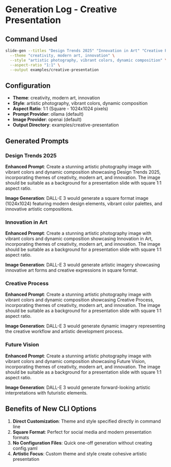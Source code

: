 # Generation Log - Creative Presentation

## Command Used
```bash
slide-gen --titles "Design Trends 2025" "Innovation in Art" "Creative Process" "Future Vision" \
  --theme "creativity, modern art, innovation" \
  --style "artistic photography, vibrant colors, dynamic composition" \
  --aspect-ratio "1:1" \
  --output examples/creative-presentation
```

## Configuration
- **Theme**: creativity, modern art, innovation
- **Style**: artistic photography, vibrant colors, dynamic composition
- **Aspect Ratio**: 1:1 (Square - 1024x1024 pixels)
- **Prompt Provider**: ollama (default)
- **Image Provider**: openai (default)
- **Output Directory**: examples/creative-presentation

## Generated Prompts

### Design Trends 2025
**Enhanced Prompt**: Create a stunning artistic photography image with vibrant colors and dynamic composition showcasing Design Trends 2025, incorporating themes of creativity, modern art, and innovation. The image should be suitable as a background for a presentation slide with square 1:1 aspect ratio.

**Image Generation**: DALL-E 3 would generate a square format image (1024x1024) featuring modern design elements, vibrant color palettes, and innovative artistic compositions.

### Innovation in Art
**Enhanced Prompt**: Create a stunning artistic photography image with vibrant colors and dynamic composition showcasing Innovation in Art, incorporating themes of creativity, modern art, and innovation. The image should be suitable as a background for a presentation slide with square 1:1 aspect ratio.

**Image Generation**: DALL-E 3 would generate artistic imagery showcasing innovative art forms and creative expressions in square format.

### Creative Process
**Enhanced Prompt**: Create a stunning artistic photography image with vibrant colors and dynamic composition showcasing Creative Process, incorporating themes of creativity, modern art, and innovation. The image should be suitable as a background for a presentation slide with square 1:1 aspect ratio.

**Image Generation**: DALL-E 3 would generate dynamic imagery representing the creative workflow and artistic development process.

### Future Vision
**Enhanced Prompt**: Create a stunning artistic photography image with vibrant colors and dynamic composition showcasing Future Vision, incorporating themes of creativity, modern art, and innovation. The image should be suitable as a background for a presentation slide with square 1:1 aspect ratio.

**Image Generation**: DALL-E 3 would generate forward-looking artistic interpretations with futuristic elements.

## Benefits of New CLI Options

1. **Direct Customization**: Theme and style specified directly in command line
2. **Square Format**: Perfect for social media and modern presentation formats
3. **No Configuration Files**: Quick one-off generation without creating config.yaml
4. **Artistic Focus**: Custom theme and style create cohesive artistic presentation